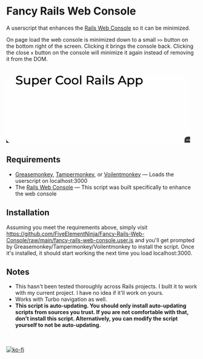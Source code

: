 

# Fancy Rails Web Console

A userscript that enhances the [Rails Web Console](https://github.com/rails/web-console) so it can be minimized.

On page load the web console is minimized down to a small `>>` button on the bottom right of the screen. Clicking it brings the console back. Clicking the close `x` button on the console will minimize it again instead of removing it from the DOM.

&nbsp;  
![GIF demonstrating Fancy Rails Web Console being minimized and restored](https://github.com/FiveElementNinja/Fancy-Rails-Web-Console/blob/7e1b3c2441304246a8c30f0a8f202ac65977f3c3/demo.gif)

## Requirements

 - [Greasemonkey](https://www.greasespot.net), [Tampermonkey](https://www.tampermonkey.net), or [Voilentmonkey](https://violentmonkey.github.io) &mdash; Loads the userscript on localhost:3000
 - The [Rails Web Console](https://github.com/rails/web-console) &mdash; This script was built specifically to enhance the web console

## Installation
Assuming you meet the requirements above, simply visit https://github.com/FiveElementNinja/Fancy-Rails-Web-Console/raw/main/fancy-rails-web-console.user.js and you'll get prompted by Greasemonkey/Tampermonkey/Voilentmonkey to install the script. Once it's installed, it should start working the next time you load localhost:3000.

## Notes

 - This hasn't been tested thoroughly across Rails projects. I built it to work with my current project. I have no idea if it'll work on yours.
 - Works with Turbo navigation as well.
- **This script is auto-updating. You should only install auto-updating scripts from sources you trust. If you are not comfortable with that, don't install this script. Alternatively, you can modify the script yourself to not be auto-updating.**

&nbsp;  
&nbsp;  
[![ko-fi](https://ko-fi.com/img/githubbutton_sm.svg)](https://ko-fi.com/Y8Y7DO5M5)
